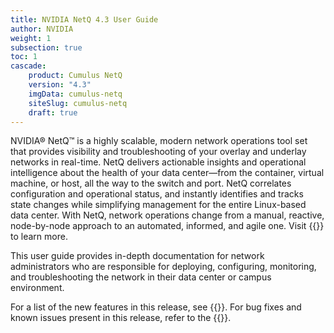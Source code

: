 ```yaml
---
title: NVIDIA NetQ 4.3 User Guide
author: NVIDIA
weight: 1
subsection: true
toc: 1
cascade:
    product: Cumulus NetQ
    version: "4.3"
    imgData: cumulus-netq
    siteSlug: cumulus-netq
    draft: true
---
```


NVIDIA® NetQ™ is a highly scalable, modern network operations tool set that provides visibility and troubleshooting of your overlay and underlay networks in real-time. NetQ delivers actionable insights and operational intelligence about the health of your data center—from the container, virtual machine, or host, all the way to the switch and port. NetQ correlates configuration and operational status, and instantly identifies and tracks state changes while simplifying management for the entire Linux-based data center. With NetQ, network operations change from a manual, reactive, node-by-node approach to an automated, informed, and agile one. Visit {{<exlink url="https://www.nvidia.com/en-us/networking/ethernet-switching/netq/" text="Network Operations and NetQ">}} to learn more.

This user guide provides in-depth documentation for network administrators who are responsible for deploying, configuring, monitoring, and troubleshooting the network in their data center or campus environment.

For a list of the new features in this release, see {{<link title="What's New" text="What's New">}}. For bug fixes and known issues present in this release, refer to the {{<link title="NVIDIA NetQ 4.3 Release Notes" text="release notes">}}. 
